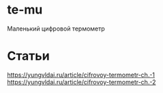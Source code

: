 # te-mu
Маленький цифровой термометр


# Статьи

https://yungvldai.ru/article/cifrovoy-termometr-ch.-1
https://yungvldai.ru/article/cifrovoy-termometr-ch.-2
